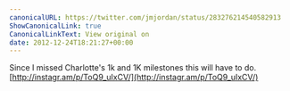```yaml
---
canonicalURL: https://twitter.com/jmjordan/status/283276214540582913
ShowCanonicalLink: true
CanonicalLinkText: View original on
date: 2012-12-24T18:21:27+00:00
---
```

Since I missed Charlotte's 1k and 1K milestones this will have to do. [http://instagr.am/p/ToQ9_uIxCV/](http://instagr.am/p/ToQ9_uIxCV/)